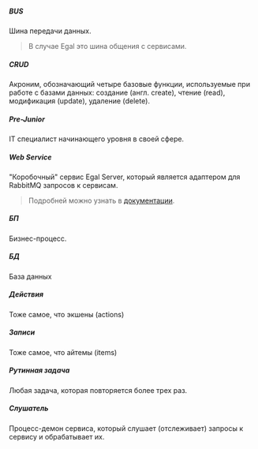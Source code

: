 ##### BUS

Шина передачи данных.

> В случае Egal это шина общения с сервисами.

##### CRUD

Акроним, обозначающий четыре базовые функции, используемые при работе с
базами данных: создание (англ. create), чтение (read), модификация
(update), удаление (delete).

##### Pre-Junior

IT специалист начинающего уровня в своей сфере.

##### Web Service

"Коробочный" сервис Egal Server, который является адаптером для RabbitMQ
запросов к сервисам.

> Подробней можно узнать в
> [документации](server/services/web_service.md).

##### БП

Бизнес-процесс.

##### БД

База данных

##### Действия

Тоже самое, что экшены (actions)

##### Записи

Тоже самое, что айтемы (items)

##### Рутинная задача

Любая задача, которая повторяется более трех раз.


##### Слушатель

Процесс-демон сервиса,
который слушает (отслеживает) запросы к сервису и обрабатывает их.
